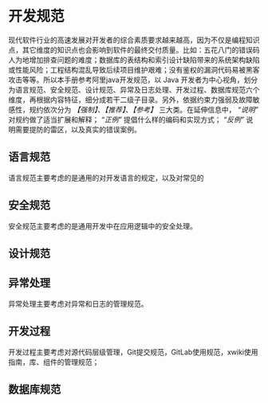 # 开发规范
现代软件行业的高速发展对开发者的综合素质要求越来越高，因为不仅是编程知识点，其它维度的知识点也会影响到软件的最终交付质量。比如：五花八门的错误码人为地增加排查问题的难度；数据库的表结构和索引设计缺陷带来的系统架构缺陷或性能风险；工程结构混乱导致后续项目维护艰难；没有鉴权的漏洞代码易被黑客攻击等等。所以本手册参考阿里java开发规范，以 Java 开发者为中心视角，划分为语言规范、安全规范、设计规范、异常及日志处理、开发过程、数据库规范六个维度，再根据内容特征，细分成若干二级子目录。另外，依据约束力强弱及故障敏感性，规约依次分为 *【强制】*、*【推荐】*、*【参考】* 三大类。在延伸信息中， *“说明”* 对规约做了适当扩展和解释； *“正例”* 提倡什么样的编码和实现方式； *“反例”* 说明需要提防的雷区，以及真实的错误案例。  


## 语言规范

语言规范主要考虑的是通用的对开发语言的规定，以及对常见的
## 安全规范
安全规范主要考虑的是通用开发中在应用逻辑中的安全处理。
## 设计规范

## 异常处理
异常处理主要考虑对异常和日志的管理规范。
## 开发过程
开发过程主要考虑对源代码层级管理，Git提交规范，GitLab使用规范，xwiki使用指南，库、组件的管理规范；
## 数据库规范


